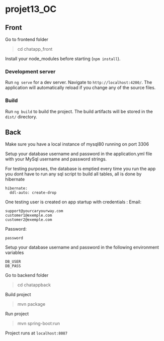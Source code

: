 # projet13_OC

## Front

Go to frontend folder

> cd chatapp_front

Install your node_modules before starting (`npm install`).

### Development server

Run `ng serve` for a dev server. Navigate to `http://localhost:4200/`. The application will automatically reload if you change any of the source files.

### Build

Run `ng build` to build the project. The build artifacts will be stored in the `dist/` directory.


## Back

Make sure you have a local instance of mysql80 running on port 3306

Setup your database username and password in the application.yml file with your MySql username and password strings.

For testing purposes, the database is emptied every time you run the app you dont have to run any sql script to build all tables, all is done by hibernate

    hibernate:
      ddl-auto: create-drop

One testing user is created on app startup with credentials :
Email:

    support@yourcaryourway.com
    customer1@exemple.com
    customer2@exemple.com

Password:

    password

Setup your database username and password in the following environment variables

    DB_USER
    DB_PASS

Go to backend folder

> cd chatappback

Build project
> mvn package

Run project
> mvn spring-boot:run


Project runs at
```localhost:8087```
